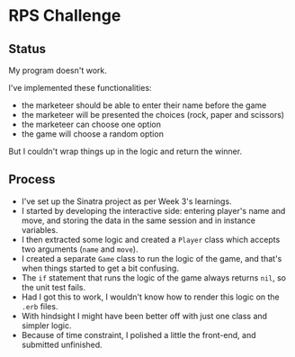 # RPS Challenge

Status
---

My program doesn't work.

I've implemented these functionalities:
* the marketeer should be able to enter their name before the game
* the marketeer will be presented the choices (rock, paper and scissors)
* the marketeer can choose one option
* the game will choose a random option

But I couldn't wrap things up in the logic and return the winner.

Process
-------

* I've set up the Sinatra project as per Week 3's learnings.
* I started by developing the interactive side: entering player's name and move, and storing the data in the same session and in instance variables.
* I then extracted some logic and created a `Player` class which accepts two arguments (`name` and `move`).
* I created a separate `Game` class to run the logic of the game, and that's when things started to get a bit confusing.
* The `if` statement that runs the logic of the game always returns `nil`, so the unit test fails.
* Had I got this to work, I wouldn't know how to render this logic on the `.erb` files.
* With hindsight I might have been better off with just one class and simpler logic.
* Because of time constraint, I polished a little the front-end, and submitted unfinished.
